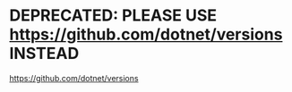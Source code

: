 # DEPRECATED: PLEASE USE https://github.com/dotnet/versions INSTEAD
https://github.com/dotnet/versions
